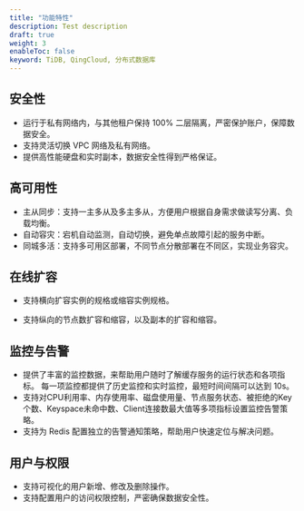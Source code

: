 ```yaml
---
title: "功能特性"
description: Test description
draft: true
weight: 3
enableToc: false
keyword: TiDB, QingCloud, 分布式数据库
---
```


## 安全性

- 运行于私有网络内，与其他租户保持 100% 二层隔离，严密保护账户，保障数据安全。
- 支持灵活切换 VPC 网络及私有网络。
- 提供高性能硬盘和实时副本，数据安全性得到严格保证。

## 高可用性

- 主从同步：支持一主多从及多主多从，方便用户根据自身需求做读写分离、负载均衡。
- 自动容灾：宕机自动监测，自动切换，避免单点故障引起的服务中断。
- 同城多活：支持多可用区部署，不同节点分散部署在不同区，实现业务容灾。

## 在线扩容

- 支持横向扩容实例的规格或缩容实例规格。

- 支持纵向的节点数扩容和缩容，以及副本的扩容和缩容。

## 监控与告警

- 提供了丰富的监控数据，来帮助用户随时了解缓存服务的运行状态和各项指标。 每一项监控都提供了历史监控和实时监控，最短时间间隔可以达到 10s。
- 支持对CPU利用率、内存使用率、磁盘使用量、节点服务状态、被拒绝的Key个数、Keyspace未命中数、Client连接数最大值等多项指标设置监控告警策略。
- 支持为 Redis  配置独立的告警通知策略，帮助用户快速定位与解决问题。

## 用户与权限

- 支持可视化的用户新增、修改及删除操作。
- 支持配置用户的访问权限控制，严密确保数据安全性。

